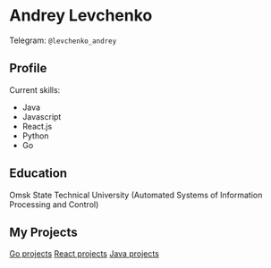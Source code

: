 # Andrey Levchenko
Telegram: `@levchenko_andrey`
## Profile

Current skills:
- Java
- Javascript
- React.js  
- Python
- Go

## Education

Omsk State Technical University (Automated Systems of Information Processing and Control)

## My Projects

[Go projects](go.md)
[React projects](react.md)
[Java projects](java.md)